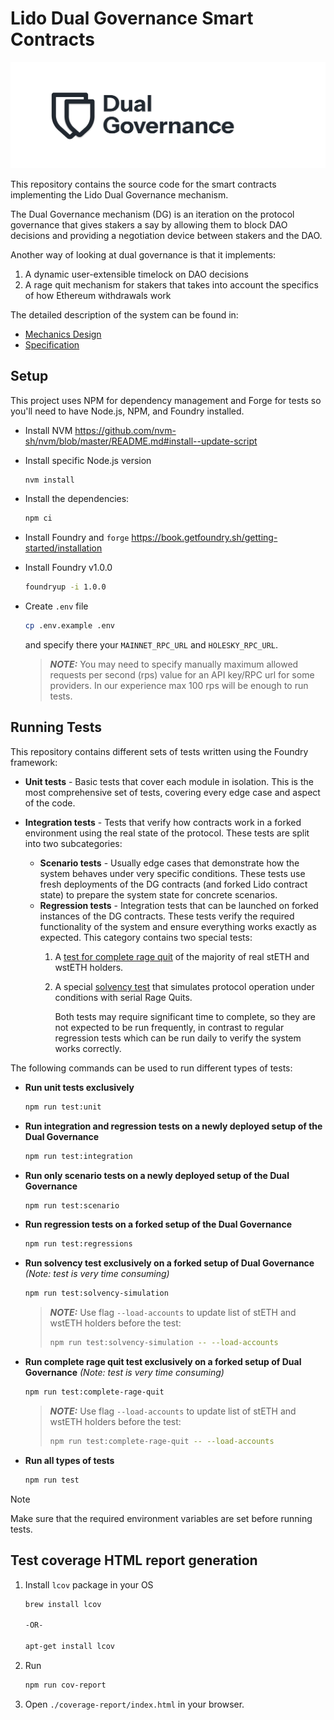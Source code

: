 # Lido Dual Governance Smart Contracts

![image](./dg-banner.png)

This repository contains the source code for the smart contracts implementing the Lido Dual Governance mechanism.

The Dual Governance mechanism (DG) is an iteration on the protocol governance that gives stakers a say by allowing them to block DAO decisions and providing a negotiation device between stakers and the DAO.

Another way of looking at dual governance is that it implements:
1. A dynamic user-extensible timelock on DAO decisions
2. A rage quit mechanism for stakers that takes into account the specifics of how Ethereum withdrawals work

The detailed description of the system can be found in:
- [Mechanics Design](./docs/mechanism.md)
- [Specification](./docs/specification.md)


## Setup

This project uses NPM for dependency management and Forge for tests so you'll need to have Node.js, NPM, and Foundry installed.

* Install NVM https://github.com/nvm-sh/nvm/blob/master/README.md#install--update-script

* Install specific Node.js version
    ```sh
    nvm install
    ```

* Install the dependencies:
    ```sh
    npm ci
    ```

* Install Foundry and `forge` https://book.getfoundry.sh/getting-started/installation

* Install Foundry v1.0.0 
    ```sh
    foundryup -i 1.0.0
    ```

* Create `.env` file
    ```sh
    cp .env.example .env
    ```

    and specify there your `MAINNET_RPC_URL` and `HOLESKY_RPC_URL`.

    > **_NOTE:_**  You may need to specify manually maximum allowed requests per second (rps) value for an API key/RPC url for some providers. In our experience max 100 rps will be enough to run tests.


## Running Tests

This repository contains different sets of tests written using the Foundry framework:

- **Unit tests** - Basic tests that cover each module in isolation. This is the most comprehensive set of tests, covering every edge case and aspect of the code.

- **Integration tests** - Tests that verify how contracts work in a forked environment using the real state of the protocol. These tests are split into two subcategories:
    - **Scenario tests** - Usually edge cases that demonstrate how the system behaves under very specific conditions. These tests use fresh deployments of the DG contracts (and forked Lido contract state) to prepare the system state for concrete scenarios.
    - **Regression tests** - Integration tests that can be launched on forked instances of the DG contracts. These tests verify the required functionality of the system and ensure everything works exactly as expected. This category contains two special tests: 
        1) A [test for complete rage quit](./test/regressions/complete-rage-quit.t.sol) of the majority of real stETH and wstETH holders. 
        2) A special [solvency test](./test/regressions/dg-solvency-simulation.t.sol) that simulates protocol operation under conditions with serial Rage Quits. 
    
            Both tests may require significant time to complete, so they are not expected to be run frequently, in contrast to regular regression tests which can be run daily to verify the system works correctly.

The following commands can be used to run different types of tests:

- **Run unit tests exclusively**
    ```sh
    npm run test:unit
    ```

- **Run integration and regression tests on a newly deployed setup of the Dual Governance**
    ```sh
    npm run test:integration
    ```

- **Run only scenario tests on a newly deployed setup of the Dual Governance**
    ```sh
    npm run test:scenario
    ```

- **Run regression tests on a forked setup of the Dual Governance**
    ```sh
    npm run test:regressions
    ```

- **Run solvency test exclusively on a forked setup of Dual Governance** _(Note: test is very time consuming)_
    ```sh
    npm run test:solvency-simulation
    ```
    > **_NOTE:_** Use flag `--load-accounts` to update list of stETH and wstETH holders before the test:
    >```sh
    >npm run test:solvency-simulation -- --load-accounts
    >```

- **Run complete rage quit test exclusively on a forked setup of Dual Governance** _(Note: test is very time consuming)_
    ```sh
    npm run test:complete-rage-quit
    ```
    >**_NOTE:_** Use flag `--load-accounts` to update list of stETH and wstETH holders before the test:
    >```sh
    >npm run test:complete-rage-quit -- --load-accounts
    >```

- **Run all types of tests**
    ```sh
    npm run test
    ```

>[!NOTE]
>Make sure that the required environment variables are set before running tests.

## Test coverage HTML report generation

1. Install `lcov` package in your OS
    ```sh
    brew install lcov
    
    -OR-

    apt-get install lcov
    ```
2. Run
    ```sh
    npm run cov-report
    ```
3. Open `./coverage-report/index.html` in your browser.
